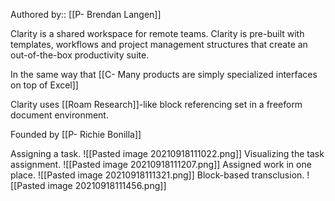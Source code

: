 Authored by:: [[P- Brendan Langen]]

Clarity is a shared workspace for remote teams. Clarity is pre-built with templates, workflows and project management structures that create an out-of-the-box productivity suite.

In the same way that [[C- Many products are simply specialized interfaces on top of Excel]]

Clarity uses [[Roam Research]]-like block referencing set in a freeform document environment. 

Founded by [[P- Richie Bonilla]]

Assigning a task.
![[Pasted image 20210918111022.png]]
Visualizing the task assignment. 
![[Pasted image 20210918111207.png]]
Assigned work in one place.
![[Pasted image 20210918111321.png]]
Block-based transclusion. 
![[Pasted image 20210918111456.png]]

